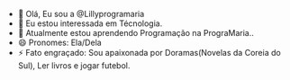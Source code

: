 - 👋 Olá, Eu sou a  @Lillyprogramaria
- 👀 Eu estou interessada em Técnologia.
- 🌱 Atualmente estou aprendendo Programação na PrograMaria..
- 😄 Pronomes: Ela/Dela
- ⚡ Fato engraçado: Sou apaixonada por Doramas(Novelas da Coreia do Sul), Ler livros e jogar futebol.

 
<!---
Lillyprogramaria/Lillyprogramaria is a ✨ special ✨ repository because its `README.md` (this file) appears on your GitHub profile.
You can click the Preview link to take a look at your changes.
--->

